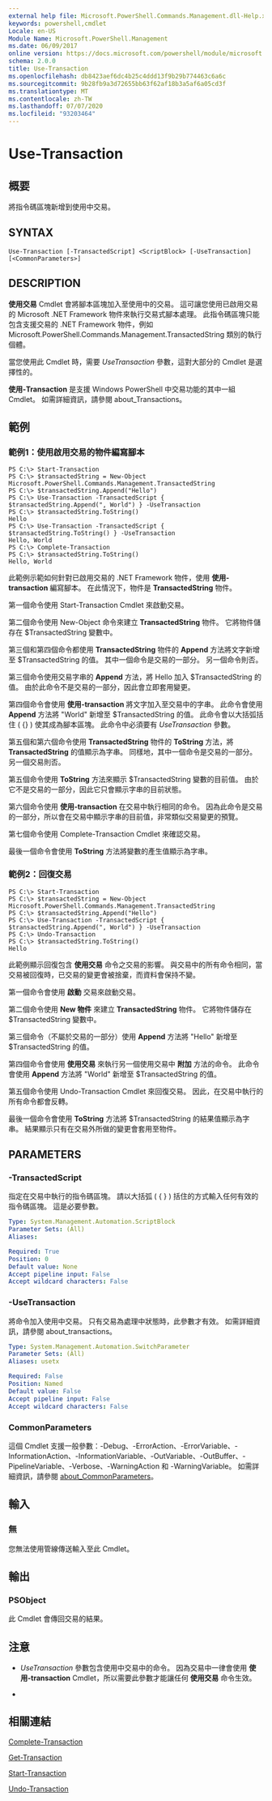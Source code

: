 ```yaml
---
external help file: Microsoft.PowerShell.Commands.Management.dll-Help.xml
keywords: powershell,cmdlet
Locale: en-US
Module Name: Microsoft.PowerShell.Management
ms.date: 06/09/2017
online version: https://docs.microsoft.com/powershell/module/microsoft.powershell.management/use-transaction?view=powershell-5.1&WT.mc_id=ps-gethelp
schema: 2.0.0
title: Use-Transaction
ms.openlocfilehash: db8423aef6dc4b25c4ddd13f9b29b774463c6a6c
ms.sourcegitcommit: 9b28fb9a3d72655bb63f62af18b3a5af6a05cd3f
ms.translationtype: MT
ms.contentlocale: zh-TW
ms.lasthandoff: 07/07/2020
ms.locfileid: "93203464"
---
```

# Use-Transaction

## 概要
將指令碼區塊新增到使用中交易。

## SYNTAX

```
Use-Transaction [-TransactedScript] <ScriptBlock> [-UseTransaction] [<CommonParameters>]
```

## DESCRIPTION
**使用交易** Cmdlet 會將腳本區塊加入至使用中的交易。
這可讓您使用已啟用交易的 Microsoft .NET Framework 物件來執行交易式腳本處理。
此指令碼區塊只能包含支援交易的 .NET Framework 物件，例如 Microsoft.PowerShell.Commands.Management.TransactedString 類別的執行個體。

當您使用此 Cmdlet 時，需要 *UseTransaction* 參數，這對大部分的 Cmdlet 是選擇性的。

**使用-Transaction** 是支援 Windows PowerShell 中交易功能的其中一組 Cmdlet。
如需詳細資訊，請參閱 about_Transactions。

## 範例

### 範例1：使用啟用交易的物件編寫腳本

```
PS C:\> Start-Transaction
PS C:\> $transactedString = New-Object Microsoft.PowerShell.Commands.Management.TransactedString
PS C:\> $transactedString.Append("Hello")
PS C:\> Use-Transaction -TransactedScript { $transactedString.Append(", World") } -UseTransaction
PS C:\> $transactedString.ToString()
Hello
PS C:\> Use-Transaction -TransactedScript { $transactedString.ToString() } -UseTransaction
Hello, World
PS C:\> Complete-Transaction
PS C:\> $transactedString.ToString()
Hello, World
```

此範例示範如何針對已啟用交易的 .NET Framework 物件，使用 **使用-transaction** 編寫腳本。
在此情況下，物件是 **TransactedString** 物件。

第一個命令使用 Start-Transaction Cmdlet 來啟動交易。

第二個命令使用 New-Object 命令來建立 **TransactedString** 物件。
它將物件儲存在 $TransactedString 變數中。

第三個和第四個命令都使用 **TransactedString** 物件的 **Append** 方法將文字新增至 $TransactedString 的值。
其中一個命令是交易的一部分。
另一個命令則否。

第三個命令使用交易字串的 **Append** 方法，將 Hello 加入 $TransactedString 的值。
由於此命令不是交易的一部分，因此會立即套用變更。

第四個命令會使用 **使用-transaction** 將文字加入至交易中的字串。
此命令會使用 **Append** 方法將 "World" 新增至 $TransactedString 的值。
此命令會以大括弧括住 ( {} ) 使其成為腳本區塊。
此命令中必須要有 *UseTransaction* 參數。

第五個和第六個命令使用 **TransactedString** 物件的 **ToString** 方法，將 **TransactedString** 的值顯示為字串。
同樣地，其中一個命令是交易的一部分。
另一個交易則否。

第五個命令使用 **ToString** 方法來顯示 $TransactedString 變數的目前值。
由於它不是交易的一部分，因此它只會顯示字串的目前狀態。

第六個命令使用 **使用-transaction** 在交易中執行相同的命令。
因為此命令是交易的一部分，所以會在交易中顯示字串的目前值，非常類似交易變更的預覽。

第七個命令使用 Complete-Transaction Cmdlet 來確認交易。

最後一個命令會使用 **ToString** 方法將變數的產生值顯示為字串。

### 範例2：回復交易

```
PS C:\> Start-Transaction
PS C:\> $transactedString = New-Object Microsoft.PowerShell.Commands.Management.TransactedString
PS C:\> $transactedString.Append("Hello")
PS C:\> Use-Transaction -TransactedScript { $transactedString.Append(", World") } -UseTransaction
PS C:\> Undo-Transaction
PS C:\> $transactedString.ToString()
Hello
```

此範例顯示回復包含 **使用交易** 命令之交易的影響。
與交易中的所有命令相同，當交易被回復時，已交易的變更會被捨棄，而資料會保持不變。

第一個命令會使用 **啟動** 交易來啟動交易。

第二個命令使用 **New 物件** 來建立 **TransactedString** 物件。
它將物件儲存在 $TransactedString 變數中。

第三個命令（不屬於交易的一部分）使用 **Append** 方法將 "Hello" 新增至 $TransactedString 的值。

第四個命令會使用 **使用交易** 來執行另一個使用交易中 **附加** 方法的命令。
此命令會使用 **Append** 方法將 "World" 新增至 $TransactedString 的值。

第五個命令使用 Undo-Transaction Cmdlet 來回復交易。
因此，在交易中執行的所有命令都會反轉。

最後一個命令會使用 **ToString** 方法將 $TransactedString 的結果值顯示為字串。
結果顯示只有在交易外所做的變更會套用至物件。

## PARAMETERS

### -TransactedScript
指定在交易中執行的指令碼區塊。
請以大括弧 ( { } ) 括住的方式輸入任何有效的指令碼區塊。
這是必要參數。

```yaml
Type: System.Management.Automation.ScriptBlock
Parameter Sets: (All)
Aliases:

Required: True
Position: 0
Default value: None
Accept pipeline input: False
Accept wildcard characters: False
```

### -UseTransaction
將命令加入使用中交易。
只有交易為處理中狀態時，此參數才有效。
如需詳細資訊，請參閱 about_transactions。

```yaml
Type: System.Management.Automation.SwitchParameter
Parameter Sets: (All)
Aliases: usetx

Required: False
Position: Named
Default value: False
Accept pipeline input: False
Accept wildcard characters: False
```

### CommonParameters
這個 Cmdlet 支援一般參數：-Debug、-ErrorAction、-ErrorVariable、-InformationAction、-InformationVariable、-OutVariable、-OutBuffer、-PipelineVariable、-Verbose、-WarningAction 和 -WarningVariable。 如需詳細資訊，請參閱 [about_CommonParameters](https://go.microsoft.com/fwlink/?LinkID=113216)。

## 輸入

### 無
您無法使用管線傳送輸入至此 Cmdlet。

## 輸出

### PSObject
此 Cmdlet 會傳回交易的結果。

## 注意

* *UseTransaction* 參數包含使用中交易中的命令。 因為交易中一律會使用 **使用-transaction** Cmdlet，所以需要此參數才能讓任何 **使用交易** 命令生效。

*

## 相關連結

[Complete-Transaction](Complete-Transaction.md)

[Get-Transaction](Get-Transaction.md)

[Start-Transaction](Start-Transaction.md)

[Undo-Transaction](Undo-Transaction.md)
